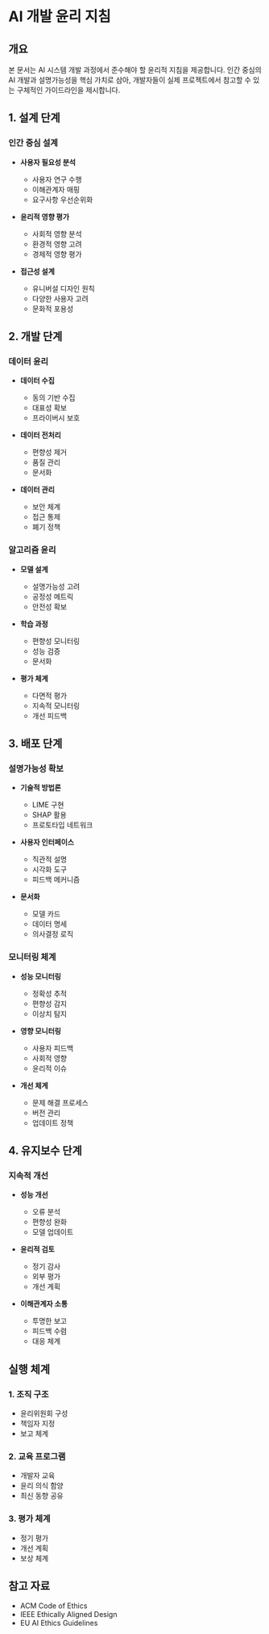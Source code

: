 # AI 개발 윤리 지침

## 개요

본 문서는 AI 시스템 개발 과정에서 준수해야 할 윤리적 지침을 제공합니다. 인간 중심의 AI 개발과 설명가능성을 핵심 가치로 삼아, 개발자들이 실제 프로젝트에서 참고할 수 있는 구체적인 가이드라인을 제시합니다.

## 1. 설계 단계

### 인간 중심 설계
- **사용자 필요성 분석**
  - 사용자 연구 수행
  - 이해관계자 매핑
  - 요구사항 우선순위화

- **윤리적 영향 평가**
  - 사회적 영향 분석
  - 환경적 영향 고려
  - 경제적 영향 평가

- **접근성 설계**
  - 유니버설 디자인 원칙
  - 다양한 사용자 고려
  - 문화적 포용성

## 2. 개발 단계

### 데이터 윤리
- **데이터 수집**
  - 동의 기반 수집
  - 대표성 확보
  - 프라이버시 보호

- **데이터 전처리**
  - 편향성 제거
  - 품질 관리
  - 문서화

- **데이터 관리**
  - 보안 체계
  - 접근 통제
  - 폐기 정책

### 알고리즘 윤리
- **모델 설계**
  - 설명가능성 고려
  - 공정성 메트릭
  - 안전성 확보

- **학습 과정**
  - 편향성 모니터링
  - 성능 검증
  - 문서화

- **평가 체계**
  - 다면적 평가
  - 지속적 모니터링
  - 개선 피드백

## 3. 배포 단계

### 설명가능성 확보
- **기술적 방법론**
  - LIME 구현
  - SHAP 활용
  - 프로토타입 네트워크

- **사용자 인터페이스**
  - 직관적 설명
  - 시각화 도구
  - 피드백 메커니즘

- **문서화**
  - 모델 카드
  - 데이터 명세
  - 의사결정 로직

### 모니터링 체계
- **성능 모니터링**
  - 정확성 추적
  - 편향성 감지
  - 이상치 탐지

- **영향 모니터링**
  - 사용자 피드백
  - 사회적 영향
  - 윤리적 이슈

- **개선 체계**
  - 문제 해결 프로세스
  - 버전 관리
  - 업데이트 정책

## 4. 유지보수 단계

### 지속적 개선
- **성능 개선**
  - 오류 분석
  - 편향성 완화
  - 모델 업데이트

- **윤리적 검토**
  - 정기 감사
  - 외부 평가
  - 개선 계획

- **이해관계자 소통**
  - 투명한 보고
  - 피드백 수렴
  - 대응 체계

## 실행 체계

### 1. 조직 구조
- 윤리위원회 구성
- 책임자 지정
- 보고 체계

### 2. 교육 프로그램
- 개발자 교육
- 윤리 의식 함양
- 최신 동향 공유

### 3. 평가 체계
- 정기 평가
- 개선 계획
- 보상 체계

## 참고 자료
- ACM Code of Ethics
- IEEE Ethically Aligned Design
- EU AI Ethics Guidelines
